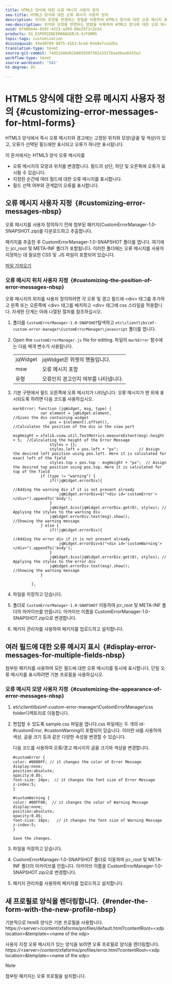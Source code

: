 ```yaml
---
title: HTML5 양식에 대한 오류 메시지 사용자 정의
seo-title: HTML5 양식에 대한 오류 메시지 사용자 정의
description: 위치와 모양을 변경하는 방법을 비롯하여 HTML5 양식에 대한 오류 메시지 표시를 사용자 지정하는 방법을 알아봅니다.
seo-description: 위치와 모양을 변경하는 방법을 비롯하여 HTML5 양식에 대한 오류 메시지 표시를 사용자 지정하는 방법을 알아봅니다.
uuid: 6f48b64e-858f-4323-ad50-88e25f3c2e3d
products: SG_EXPERIENCEMANAGER/6.4/FORMS
topic-tags: customization
discoiquuid: 44e49789-9075-41b3-bce8-03e8efce2d5a
translation-type: tm+mt
source-git-commit: 74d51d46d61b005930f382a33278ae0bea6435e2
workflow-type: tm+mt
source-wordcount: '541'
ht-degree: 0%

---
```



# HTML5 양식에 대한 오류 메시지 사용자 정의 {#customizing-error-messages-for-html-forms}

HTML5 양식에서 즉시 오류 메시지와 경고에는 고정된 위치와 모양(글꼴 및 색상)이 있고, 오류가 선택된 필드에만 표시되고 오류가 하나만 표시됩니다.

이 문서에서는 HTML5 양식 오류 메시지를

* 오류 메시지의 모양과 위치를 변경합니다. 필드의 상단, 하단 및 오른쪽에 오류가 표시될 수 있습니다.
* 지정된 순간에 여러 필드에 대한 오류 메시지를 표시합니다.
* 필드 선택 여부와 관계없이 오류를 표시합니다.

## 오류 메시지 사용자 지정  {#customizing-error-messages-nbsp}

오류 메시지를 사용자 정의하기 전에 첨부된 패키지(CustomErrorManager-1.0-SNAPSHOT.zip)를 다운로드하고 추출합니다.

패키지를 추출한 후 CustomErrorManager-1.0-SNAPSHOT 폴더를 엽니다. 여기에는 jcr_root 및 META-INF 폴더가 포함됩니다. 이러한 폴더에는 오류 메시지를 사용자 지정하는 데 필요한 CSS 및 .JS 파일이 포함되어 있습니다.

[파일 가져오기](assets/customerrormanager-1.0-snapshot.zip)

### 오류 메시지 위치 사용자 지정  {#customizing-the-position-of-error-messages-nbsp}

오류 메시지의 위치를 사용자 정의하려면 각 오류 및 경고 필드에 &lt;div> 태그를 추가하고 왼쪽 또는 오른쪽에 &lt;div> 태그를 배치하고 &lt;div> 태그에 css 스타일을 적용합니다. 자세한 단계는 아래 나열된 절차를 참조하십시오.

1. 폴더를 `CustomErrorManager-1.0-SNAPSHOT`탐색하고 `etc\clientlibs\mf-custom-error-manager\CustomErrorManager\javascript` 폴더를 엽니다.
1. Open the `customErrorManager.js` file for editing. 파일의 `markError` 함수에는 다음 매개 변수가 사용됩니다.

   |  |  |
   |---|---|
   | jqWidget | jqWidget은 위젯의 핸들입니다. |
   | msw | 오류 메시지 포함 |
   | 유형 | 오류인지 경고인지 여부를 나타냅니다. |

1. 기본 구현에서 필드 오른쪽에 오류 메시지가 나타납니다. 오류 메시지가 맨 위에 표시되도록 하려면 다음 코드를 사용하십시오.

   ```
   markError: function (jqWidget, msg, type) {
               var element = jqWidget.element,                                //Gives the div containing widget
                   pos = $(element).offset(),                          //Calculates the position of the div in the view port
                                                                   msgHeight = xfalib.view.util.TextMetrics.measureExtent(msg).height + 5;  //Calculating the height of the Error Message
                   styles = {};
                   styles.left = pos.left + "px";         // Assign the desired left position using pos.left. Here it is calculated for exact left of the field 
                   styles.top = pos.top - msgHeight + "px";  // Assign the desired top position using pos.top. Here it is calculated for top of the field 
               if (type != "warning") {
                   if(!jqWidget.errorDiv){
                                                                                   //Adding the warning div if it is not present already
                       jqWidget.errorDiv=$("<div id='customError'></div>").appendTo('body');
                   }
                   jqWidget.$css(jqWidget.errorDiv.get(0), styles); // Applying the styles to the warning div
                   jqWidget.errorDiv.text(msg).show();                     //Showing the warning message
               } else {
                   if(!jqWidget.errorDiv){
                                                                                   //Adding the error div if it is not present already
                       jqWidget.errorDiv=$("<div id='customWarning'></div>").appendTo('body');
                   }
                   jqWidget.$css(jqWidget.errorDiv.get(0), styles); // Applying the styles to the error div
                   jqWidget.errorDiv.text(msg).show();                     //Showing the warning message
               }
   
           },
   ```

1. 파일을 저장하고 닫습니다.
1. 폴더로 `CustomErrorManager-1.0-SNAPSHOT` 이동하여 jcr_root 및 META-INF 폴더의 아카이브를 만듭니다. 아카이브 이름을 CustomErrorManager-1.0-SNAPSHOT.zip으로 변경합니다.
1. 패키지 관리자를 사용하여 패키지를 업로드하고 설치합니다.

## 여러 필드에 대한 오류 메시지 표시  {#display-error-messages-for-multiple-fields-nbsp}

첨부된 패키지를 사용하여 모든 필드에 대한 오류 메시지를 동시에 표시합니다. 단일 오류 메시지를 표시하려면 기본 프로필을 사용하십시오.

### 오류 메시지 모양 사용자 지정  {#customizing-the-appearance-of-error-messages-nbsp}

1. etc\clientlibs\mf-custom-error-manager\CustomErrorManager\css folder디렉토리로 이동합니다.

1. 편집할 수 있도록 sample.css 파일을 엽니다.css 파일에는 두 개의 id- #customError, #customWarning이 포함되어 있습니다. 이러한 id를 사용하여 색상, 글꼴 크기 등과 같은 다양한 속성을 변경할 수 있습니다.

   다음 코드를 사용하여 오류/경고 메시지의 글꼴 크기와 색상을 변경합니다.

   ```
   #customError {
   color: #0000FF; // it changes the color of Error Message
   display:none;
   position:absolute;
   opacity:0.85;
   font-size: 24px;  // it changes the font size of Error Message
   z-index:5;
   }
   
   #customWarning {
   color: #00FF00;  // it changes the color of Warning Message
   display:none;
   position:absolute;
   opacity:0.85;
   font-size: 18px;   // it changes the font size of Warning Message
   z-index:5;
   }
   
   Save the changes.
   ```

1. 파일을 저장하고 닫습니다.
1. CustomErrorManager-1.0-SNAPSHOT 폴더로 이동하여 jcr_root 및 META-INF 폴더의 아카이브를 만듭니다. 아카이브 이름을 CustomErrorManager-1.0-SNAPSHOT.zip으로 변경합니다.
1. 패키지 관리자를 사용하여 패키지를 업로드하고 설치합니다.

## 새 프로필로 양식을 렌더링합니다.  {#render-the-form-with-the-new-profile-nbsp}

기본적으로 html5 양식은 기본 프로필을 사용합니다. https://&lt;server>/content/xfaforms/profiles/default.html?contentRoot=&lt;xdp location>&amp;template=&lt;name of the xdp>

사용자 지정 오류 메시지가 있는 양식을 보려면 오류 프로필로 양식을 렌더링합니다. https://&lt;server>/content/xfaforms/profiles/error.html?contentRoot=&lt;xdp location>&amp;template=&lt;name of the xdp>

>[!NOTE]
>
>첨부된 패키지는 오류 프로필을 설치합니다.

